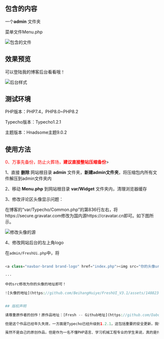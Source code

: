 ## 包含的内容

一个**admin** 文件夹

菜单文件Menu.php

![包含的文件](https://github.com/BeihangHuiye/FreshUI_V3.1/assets/148823447/88fa6cd3-47c7-446a-bff5-a2fcdf45b3b1)


## 效果预览

可以登陆我的博客后台看看哦！

![后台样式](https://github.com/BeihangHuiye/FreshUI_V3.1/assets/148823447/b97af179-4eb3-4a59-b74b-50a0ec8badcb)


## 测试环境

PHP版本：PHP7.4，PHP8.0~PHP8.2

Typecho版本：Typecho1.2.1

主题版本：Hnadsome主题9.0.2

## 使用方法

<font color='red'>0、万事先备份，防止火葬场，**建议直接整站压缩备份**</font>>

1、直接 **删除** 网站根目录 **admin** 文件夹，**新建admin文件夹**，将压缩包内所有文件解压到admin文件夹内

2、移动  **Menu.php** 到网站根目录 **var/Widget** 文件夹内，清理浏览器缓存

3、修改评论区头像显示问题：

在博客的“var/Typecho/Common.php”的第836行左右，将https://secure.gravatar.com修改为国内源https://cravatar.cn即可。如下图所示。

![修改头像的源](https://github.com/BeihangHuiye/FreshUI_V3.1/assets/148823447/580a15dd-123f-49f8-a6c4-516699712ed5)

4、修改网站后台的左上角logo

在`admin/FreshUi.php`中，将

```php

<a class="navbar-brand brand-logo" href="index.php"><img src="你的头像url" alt="logo"></a>

···

中的src修改为你的头像的地址即可！

![头像的地址](https://github.com/BeihangHuiye/FreshUI_V3.1/assets/148823447/9615a39e-03df-4392-a35b-f806714dfe2a)


## 版权声明

请尊重原作者的创作！原作品地址：[Fresh -- Github地址](https://github.com/Daboias/Fresh)

但是这个作品已经年久失效，一方面是Typecho已经升级到1.2.1，这包括重要的安全更新，我强烈建议所有的用户升级到最新版本。另一方面是PHP版本的更新，现在越来越多的用户开始使用PHP8了，PHP8的速度确实快很多。于是我在原本的基础上进行了各种调试，最终自己也在用这个后台模板。

虽然不是自己的原创作品，但是作为一名不懂PHP语言、学习机械工程专业的学生来说，真的是付出了很多很多的努力！

